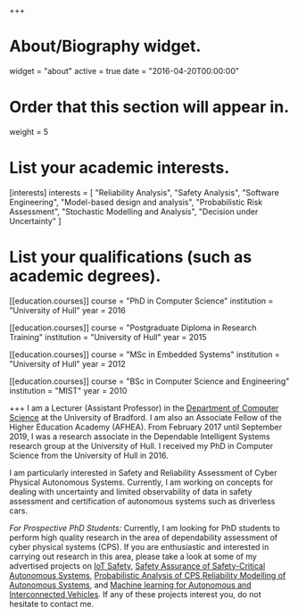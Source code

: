 +++
# About/Biography widget.
widget = "about"
active = true
date = "2016-04-20T00:00:00"

# Order that this section will appear in.
weight = 5

# List your academic interests.
[interests]
  interests = [
    "Reliability Analysis",
    "Safety Analysis",
    "Software Engineering",
    "Model-based design and analysis",
    "Probabilistic Risk Assessment",
    "Stochastic Modelling and Analysis",
	"Decision under Uncertainty"
  ]

# List your qualifications (such as academic degrees).
[[education.courses]]
  course = "PhD in Computer Science"
  institution = "University of Hull"
  year = 2016

  [[education.courses]]
    course = "Postgraduate Diploma in Research Training"
    institution = "University of Hull"
    year = 2015

[[education.courses]]
  course = "MSc in Embedded Systems"
  institution = "University of Hull"
  year = 2012

[[education.courses]]
  course = "BSc in Computer Science and Engineering"
  institution = "MIST"
  year = 2010

+++
I am a Lecturer (Assistant Professor) in the [Department of Computer Science](https://www.bradford.ac.uk/ei/computer-science/) at the University of Bradford.  I am also an Associate Fellow of the Higher Education Academy (AFHEA). From February 2017 until September 2019, I was a research associate in the Dependable Intelligent Systems research group at the University of Hull. I received my PhD in Computer Science from the University of Hull in 2016.

I am particularly interested in Safety and Reliability Assessment of Cyber Physical Autonomous Systems.<!---safety critical systems, fault propagation studies within system architectures and probabilistic risk assessment of dynamic systems in the condition of uncertainty.--> Currently, I am working on concepts for dealing with uncertainty and limited observability of data in safety assessment and certification of autonomous systems such as driverless cars.

*For Prospective PhD Students:*
Currently, I am looking for PhD students to perform high quality research in the area of dependability assessment of cyber physical systems (CPS). If you are  enthusiastic and interested in carrying out research in this area, please take a look at some of my advertised projects on [IoT Safety](https://www.findaphd.com/phds/project/security-aware-safety-monitoring-of-iot-enabled-smart-environment/?p117745), [Safety Assurance of Safety-Critical Autonomous Systems](https://www.findaphd.com/phds/project/edge-intelligence-for-safety-assurance-of-time-critical-cyber-physical-systems/?p114910), [Probabilistic Analysis of CPS](https://www.findaphd.com/phds/project/a-model-driven-bayesian-approach-for-probabilistic-analysis-of-cyber-physical-systems/?p87045),[Reliability Modelling of Autonomous Systems](https://www.findaphd.com/phds/project/reliability-modelling-of-complex-autonomous-systems/?p117730), and [Machine learning for Autonomous and Interconnected Vehicles](https://www.findaphd.com/phds/project/machine-learning-for-autonomous-and-interconnected-vehicles/?p117720). If any of these projects interest you, do not hesitate to contact me.   <!---Over the years, I have had the chance to expose myself to different tools and techniques such as Fault Tree Analysis, Dynamic Fault Trees, HiP-HOPS, FMEAs, MATLAB/Simulink, genetic algorithms, Tabu search, Markov Chains, Bayesian Networks, Stochastic Petri Nets, and State Machines.-->
